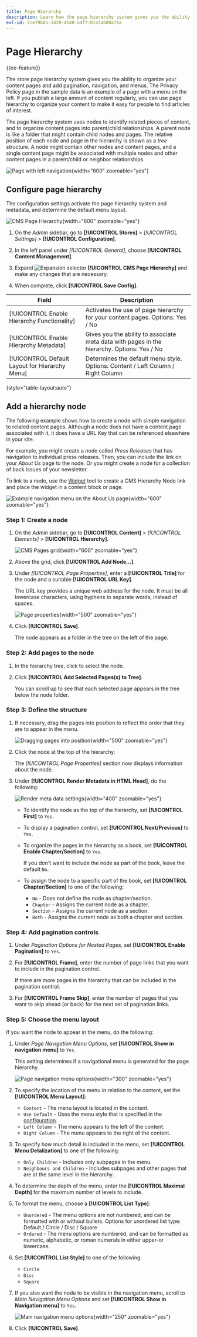 ```yaml
---
title: Page Hierarchy
description: Learn how the page hierarchy system gives you the ability to organize your content pages and add pagination, navigation, and menus.
exl-id: 2ce79b85-1420-4640-a4f7-0143a608a71a
---
```

# Page Hierarchy

{{ee-feature}}

The store page hierarchy system gives you the ability to organize your content pages and add pagination, navigation, and menus. The Privacy Policy page in the sample data is an example of a page with a menu on the left. If you publish a large amount of content regularly, you can use page hierarchy to organize your content to make it easy for people to find articles of interest.

The page hierarchy system uses nodes to identify related pieces of content, and to organize content pages into parent/child relationships. A parent node is like a folder that might contain child nodes and pages. The relative position of each node and page in the hierarchy is shown as a _tree_ structure. A node might contain other nodes and content pages, and a single content page might be associated with multiple nodes and other content pages in a parent/child or neighbor relationships.

![Page with left navigation](./assets/storefront-privacy-policy.png){width="600" zoomable="yes"}

## Configure page hierarchy

The configuration settings activate the page hierarchy system and metadata, and determine the default menu layout.

![CMS Page Hierarchy](./assets/content-management-cms-page-hierarchy.png){width="600" zoomable="yes"}

1. On the _Admin_ sidebar, go to **[!UICONTROL Stores]** > _[!UICONTROL Settings]_ > **[!UICONTROL Configuration]**.

1. In the left panel under _[!UICONTROL General]_, choose **[!UICONTROL Content Management]**.

1. Expand ![Expansion selector](../assets/icon-display-expand.png) **[!UICONTROL CMS Page Hierarchy]**  and make any changes that are necessary.

1. When complete, click **[!UICONTROL Save Config]**.

|Field|Description|
|--- |--- |
|[!UICONTROL Enable Hierarchy Functionality]|Activates the use of page hierarchy for your content pages. Options: Yes / No|
|[!UICONTROL Enable Hierarchy Metadata]|Gives you the ability to associate meta data with pages in the hierarchy. Options: Yes / No|
|[!UICONTROL Default Layout for Hierarchy Menu]|Determines the default menu style. Options: Content / Left Column / Right Column|

{style="table-layout:auto"}

## Add a hierarchy node

The following example shows how to create a node with simple navigation to related content pages. Although a node does not have a content page associated with it, it does have a URL Key that can be referenced elsewhere in your site.

For example, you might create a node called _Press Releases_ that has navigation to individual press releases. Then, you can include the link on your _About Us_ page to the node. Or you might create a node for a collection of back issues of your newsletter.

To link to a node, use the [Widget](widgets.md) tool to create a CMS Hierarchy Node link and place the widget in a content block or page.

![Example navigation menu on the About Us page](./assets/page-navigation-storefront.png){width="600" zoomable="yes"}

### Step 1: Create a node

1. On the _Admin_ sidebar, go to **[!UICONTROL Content]** > _[!UICONTROL Elements]_ > **[!UICONTROL Hierarchy]**.

   ![CMS Pages grid](./assets/page-hierarchy-cms-pages.png){width="600" zoomable="yes"}

1. Above the grid, click **[!UICONTROL Add Node...]**.

1. Under _[!UICONTROL Page Properties]_, enter a **[!UICONTROL Title]** for the node and a suitable **[!UICONTROL URL Key]**.

   The URL key provides a unique web address for the node. It must be all lowercase characters, using hyphens to separate words, instead of spaces.

   ![Page properties](./assets/page-hierarchy-add-node-page-properties.png){width="500" zoomable="yes"}

1. Click **[!UICONTROL Save]**.

   The node appears as a folder in the tree on the left of the page.

### Step 2: Add pages to the node

1. In the hierarchy tree, click to select the node.

1. Click **[!UICONTROL Add Selected Pages(s) to Tree]**.

   You can scroll up to see that each selected page appears in the tree below the node folder.

### Step 3: Define the structure

1. If necessary, drag the pages into position to reflect the order that they are to appear in the menu.

   ![Dragging pages into position](./assets/page-hierarchy-drag-to-position.png){width="500" zoomable="yes"}

1. Click the node at the top of the hierarchy.

   The _[!UICONTROL Page Properties]_ section now displays information about the node.

1. Under **[!UICONTROL Render Metadata in HTML Head]**, do the following:

   ![Render meta data settings](./assets/page-hierarchy-render-metadata.png){width="400" zoomable="yes"}

   - To identify the node as the top of the hierarchy, set **[!UICONTROL First]** to `Yes`.

   - To display a pagination control, set **[!UICONTROL Next/Previous]** to `Yes`.

   - To organize the pages in the hierarchy as a book, set **[!UICONTROL Enable Chapter/Section]** to `Yes`.

      If you don't want to include the node as part of the book, leave the default `No`.

   - To assign the node to a specific part of the book, set **[!UICONTROL Chapter/Section]** to one of the following:

      - `No` - Does not define the node as chapter/section.
      - `Chapter` - Assigns the current node as a chapter.
      - `Section` - Assigns the current node as a section.
      - `Both` - Assigns the current node as both a chapter and section.

### Step 4: Add pagination controls

1. Under _Pagination Options for Nested Pages_, set **[!UICONTROL Enable Pagination]** to `Yes`.

1. For **[!UICONTROL Frame]**, enter the number of page links that you want to include in the pagination control.

   If there are more pages in the hierarchy that can be included in the pagination control.

1. For **[!UICONTROL Frame Skip]**, enter the number of pages that you want to skip ahead (or back) for the next set of pagination links.

### Step 5: Choose the menu layout

If you want the node to appear in the menu, do the following:

1. Under _Page Navigation Menu Options_, set **[!UICONTROL Show in navigation menu]** to `Yes`.

   This setting determines if a navigational menu is generated for the page hierarchy.

   ![Page navigation menu options](./assets/page-hierarchy-page-navigation-menu-options.png){width="300" zoomable="yes"}

1. To specify the location of the menu in relation to the content, set the **[!UICONTROL Menu Layout]**:

   - `Content` - The menu layout is located in the content.
   - `Use Default` - Uses the menu style that is specified in the [configuration](../configuration-reference/general/content-management.md).
   - `Left Column` - The menu appears to the left of the content.
   - `Right Column` - The menu appears to the right of the content.

1. To specify how much detail is included in the menu, set **[!UICONTROL Menu Detalization]** to one of the following:

   - `Only Children` - Includes only subpages in the menu.
   - `Neighbours and Children` - Includes subpages and other pages that are at the same level in the hierarchy.

1. To determine the depth of the menu, enter the **[!UICONTROL Maximal Depth]** for the maximum number of levels to include.

1. To format the menu, choose a **[!UICONTROL List Type]**:

   - `Unordered` - The menu options are not numbered, and can be formatted with or without bullets. Options for unordered list type: Default / Circle / Disc / Square 
   - `Ordered` - The menu options are numbered, and can be formatted as numeric, alphabetic, or roman numerals in either upper-or lowercase.

1. Set **[!UICONTROL List Style]** to one of the following:

   - `Circle`
   - `Disc`
   - `Square`

1. If you also want the node to be visible in the navigation menu, scroll to _Main Navigation Menu Options_ and set **[!UICONTROL Show in Navigation menu]** to `Yes`.

   ![Main navigation menu options](./assets/page-hierarchy-main-navigation-menu-options.png){width="250" zoomable="yes"}

1. Click **[!UICONTROL Save]**.
